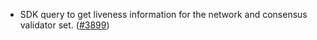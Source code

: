 - SDK query to get liveness information for the network and consensus validator
  set. ([\#3899](https://github.com/anoma/namada/pull/3899))